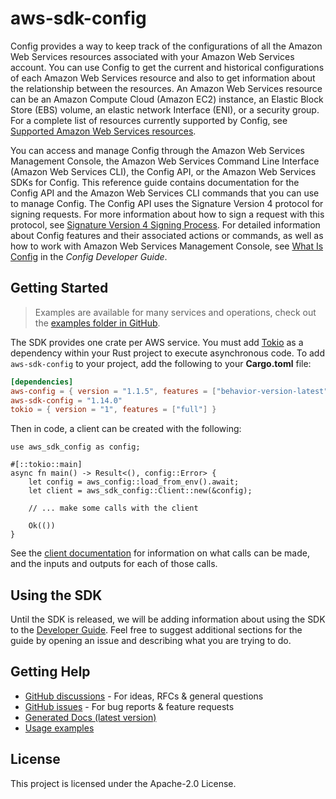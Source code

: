 # aws-sdk-config

Config provides a way to keep track of the configurations of all the Amazon Web Services resources associated with your Amazon Web Services account. You can use Config to get the current and historical configurations of each Amazon Web Services resource and also to get information about the relationship between the resources. An Amazon Web Services resource can be an Amazon Compute Cloud (Amazon EC2) instance, an Elastic Block Store (EBS) volume, an elastic network Interface (ENI), or a security group. For a complete list of resources currently supported by Config, see [Supported Amazon Web Services resources](https://docs.aws.amazon.com/config/latest/developerguide/resource-config-reference.html#supported-resources).

You can access and manage Config through the Amazon Web Services Management Console, the Amazon Web Services Command Line Interface (Amazon Web Services CLI), the Config API, or the Amazon Web Services SDKs for Config. This reference guide contains documentation for the Config API and the Amazon Web Services CLI commands that you can use to manage Config. The Config API uses the Signature Version 4 protocol for signing requests. For more information about how to sign a request with this protocol, see [Signature Version 4 Signing Process](https://docs.aws.amazon.com/general/latest/gr/signature-version-4.html). For detailed information about Config features and their associated actions or commands, as well as how to work with Amazon Web Services Management Console, see [What Is Config](https://docs.aws.amazon.com/config/latest/developerguide/WhatIsConfig.html) in the _Config Developer Guide_.

## Getting Started

> Examples are available for many services and operations, check out the
> [examples folder in GitHub](https://github.com/awslabs/aws-sdk-rust/tree/main/examples).

The SDK provides one crate per AWS service. You must add [Tokio](https://crates.io/crates/tokio)
as a dependency within your Rust project to execute asynchronous code. To add `aws-sdk-config` to
your project, add the following to your **Cargo.toml** file:

```toml
[dependencies]
aws-config = { version = "1.1.5", features = ["behavior-version-latest"] }
aws-sdk-config = "1.14.0"
tokio = { version = "1", features = ["full"] }
```

Then in code, a client can be created with the following:

```rust,no_run
use aws_sdk_config as config;

#[::tokio::main]
async fn main() -> Result<(), config::Error> {
    let config = aws_config::load_from_env().await;
    let client = aws_sdk_config::Client::new(&config);

    // ... make some calls with the client

    Ok(())
}
```

See the [client documentation](https://docs.rs/aws-sdk-config/latest/aws_sdk_config/client/struct.Client.html)
for information on what calls can be made, and the inputs and outputs for each of those calls.

## Using the SDK

Until the SDK is released, we will be adding information about using the SDK to the
[Developer Guide](https://docs.aws.amazon.com/sdk-for-rust/latest/dg/welcome.html). Feel free to suggest
additional sections for the guide by opening an issue and describing what you are trying to do.

## Getting Help

* [GitHub discussions](https://github.com/awslabs/aws-sdk-rust/discussions) - For ideas, RFCs & general questions
* [GitHub issues](https://github.com/awslabs/aws-sdk-rust/issues/new/choose) - For bug reports & feature requests
* [Generated Docs (latest version)](https://awslabs.github.io/aws-sdk-rust/)
* [Usage examples](https://github.com/awslabs/aws-sdk-rust/tree/main/examples)

## License

This project is licensed under the Apache-2.0 License.

